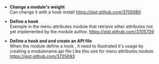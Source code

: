 * **Change a module's weight**   
Can change it with a hook install 
https://gist.github.com/3705680

* **Define a hook**   
Exemple in the menu attributes module that retrieve other attributes not yet implemented by the module author.
https://gist.github.com/3705709

* **Define a hook and and create an API file**   
When the module define a hook , it need to illustrated it's usage by creating a modulename.api file 
Like this one for menu attributes module https://gist.github.com/3705693